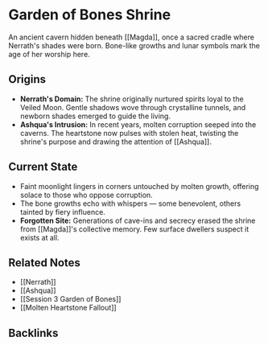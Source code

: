 # Garden of Bones Shrine

An ancient cavern hidden beneath [[Magda]], once a sacred cradle where Nerrath's shades were born. Bone-like growths and lunar symbols mark the age of her worship here.

## Origins
- **Nerrath's Domain:** The shrine originally nurtured spirits loyal to the Veiled Moon. Gentle shadows wove through crystalline tunnels, and newborn shades emerged to guide the living.
- **Ashqua's Intrusion:** In recent years, molten corruption seeped into the caverns. The heartstone now pulses with stolen heat, twisting the shrine's purpose and drawing the attention of [[Ashqua]].

## Current State
- Faint moonlight lingers in corners untouched by molten growth, offering solace to those who oppose corruption.
- The bone growths echo with whispers — some benevolent, others tainted by fiery influence.
- **Forgotten Site:** Generations of cave-ins and secrecy erased the shrine from [[Magda]]'s collective memory. Few surface dwellers suspect it exists at all.

## Related Notes
- [[Nerrath]]
- [[Ashqua]]
- [[Session 3 Garden of Bones]]
- [[Molten Heartstone Fallout]]

## Backlinks
